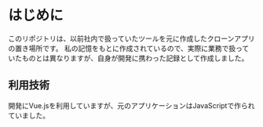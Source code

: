 # はじめに

このリポジトリは、以前社内で扱っていたツールを元に作成したクローンアプリの置き場所です。
私の記憶をもとに作成されているので、実際に業務で扱っていたものとは異なりますが、自身が開発に携わった記録として作成しました。

## 利用技術

開発にVue.jsを利用していますが、元のアプリケーションはJavaScriptで作られていました。
